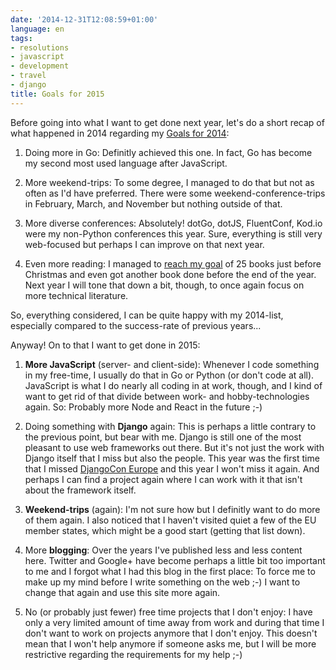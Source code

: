 ```yaml
---
date: '2014-12-31T12:08:59+01:00'
language: en
tags:
- resolutions
- javascript
- development
- travel
- django
title: Goals for 2015
---
```



Before going into what I want to get done next year, let's do a short recap of
what happened in 2014 regarding my [Goals for 2014][1]:

1. Doing more in Go: Definitly achieved this one. In fact, Go has become my
   second most used language after JavaScript.

2. More weekend-trips: To some degree, I managed to do that but not as often as
   I'd have preferred. There were some weekend-conference-trips in February,
   March, and November but nothing outside of that.

3. More diverse conferences: Absolutely! dotGo, dotJS, FluentConf, Kod.io were
   my non-Python conferences this year. Sure, everything is still very
   web-focused but perhaps I can improve on that next year.

4. Even more reading: I managed to [reach my goal][2] of 25 books just before
   Christmas and even got another book done before the end of the year. Next
   year I will tone that down a bit, though, to once again focus on more
   technical literature.

So, everything considered, I can be quite happy with my 2014-list, especially
compared to the success-rate of previous years...

Anyway! On to that I want to get done in 2015:

1. **More JavaScript** (server- and client-side): Whenever I code something in
   my free-time, I usually do that in Go or Python (or don't code at
   all). JavaScript is what I do nearly all coding in at work, though, and I
   kind of want to get rid of that divide between work- and hobby-technologies
   again. So: Probably more Node and React in the future ;-)

2. Doing something with **Django** again: This is perhaps a little contrary to
   the previous point, but bear with me. Django is still one of the most
   pleasant to use web frameworks out there. But it's not just the work with
   Django itself that I miss but also the people. This year was the first time
   that I missed [DjangoCon Europe][3] and this year I won't miss it again. And
   perhaps I can find a project again where I can work with it that isn't about
   the framework itself.

3. **Weekend-trips** (again): I'm not sure how but I definitly want to do more of
   them again. I also noticed that I haven't visited quiet a few of the EU
   member states, which might be a good start (getting that list down).

4. More **blogging**: Over the years I've published less and less content
   here. Twitter and Google+ have become perhaps a little bit too important to
   me and I forgot what I had this blog in the first place: To force me to make
   up my mind before I write something on the web ;-) I want to change that
   again and use this site more again.

5. No (or probably just fewer) free time projects that I don't enjoy: I have
   only a very limited amount of time away from work and during that time I
   don't want to work on projects anymore that I don't enjoy. This doesn't mean
   that I won't help anymore if someone asks me, but I will be more restrictive
   regarding the requirements for my help ;-)

[1]: http://zerokspot.com/weblog/2014/01/01/goals-for-2014/
[2]: http://zerokspot.com/weblog/2014/12/20/reading-challenge-2015/
[3]: http://2014.djangocon.eu/

